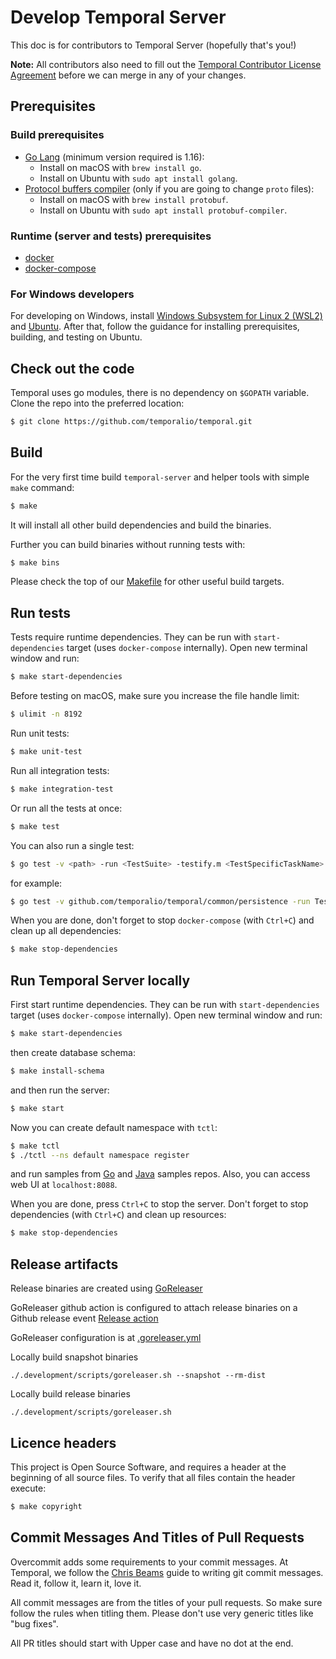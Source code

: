 # Develop Temporal Server

This doc is for contributors to Temporal Server (hopefully that's you!)

**Note:** All contributors also need to fill out the [Temporal Contributor License Agreement](https://gist.github.com/samarabbas/7dcd41eb1d847e12263cc961ccfdb197) before we can merge in any of your changes.

## Prerequisites

### Build prerequisites 
* [Go Lang](https://golang.org/) (minimum version required is 1.16):
  - Install on macOS with `brew install go`.
  - Install on Ubuntu with `sudo apt install golang`.
* [Protocol buffers compiler](https://github.com/protocolbuffers/protobuf/) (only if you are going to change `proto` files):
  - Install on macOS with `brew install protobuf`.
  - Install on Ubuntu with `sudo apt install protobuf-compiler`.

### Runtime (server and tests) prerequisites
* [docker](https://docs.docker.com/engine/install/)
* [docker-compose](https://docs.docker.com/compose/install/)

### For Windows developers

For developing on Windows, install [Windows Subsystem for Linux 2 (WSL2)](https://aka.ms/wsl) and [Ubuntu](https://docs.microsoft.com/en-us/windows/wsl/install-win10#step-6---install-your-linux-distribution-of-choice). After that, follow the guidance for installing prerequisites, building, and testing on Ubuntu.

## Check out the code

Temporal uses go modules, there is no dependency on `$GOPATH` variable. Clone the repo into the preferred location:
```bash
$ git clone https://github.com/temporalio/temporal.git
```

## Build

For the very first time build `temporal-server` and helper tools with simple `make` command: 
```bash
$ make
```

It will install all other build dependencies and build the binaries.

Further you can build binaries without running tests with:
```bash
$ make bins
```

Please check the top of our [Makefile](Makefile) for other useful build targets.

## Run tests

Tests require runtime dependencies. They can be run with `start-dependencies` target (uses `docker-compose` internally). Open new terminal window and run:
```bash
$ make start-dependencies
```

Before testing on macOS, make sure you increase the file handle limit:
```bash
$ ulimit -n 8192
```

Run unit tests:
```bash
$ make unit-test
```

Run all integration tests:
```bash
$ make integration-test
```

Or run all the tests at once:
```bash
$ make test
```

You can also run a single test:
```bash
$ go test -v <path> -run <TestSuite> -testify.m <TestSpecificTaskName>
```
for example:
```bash
$ go test -v github.com/temporalio/temporal/common/persistence -run TestCassandraPersistenceSuite -testify.m TestPersistenceStartWorkflow
```

When you are done, don't forget to stop `docker-compose` (with `Ctrl+C`) and clean up all dependencies:
```bash
$ make stop-dependencies
```

## Run Temporal Server locally

First start runtime dependencies. They can be run with `start-dependencies` target (uses `docker-compose` internally). Open new terminal window and run:
```bash
$ make start-dependencies
```

then create database schema:
```bash
$ make install-schema
```
and then run the server:
```bash
$ make start
```

Now you can create default namespace with `tctl`:
```bash
$ make tctl
$ ./tctl --ns default namespace register
```
and run samples from [Go](https://github.com/temporalio/samples-go) and [Java](https://github.com/temporalio/samples-java) samples repos. Also, you can access web UI at `localhost:8088`.

When you are done, press `Ctrl+C` to stop the server. Don't forget to stop dependencies (with `Ctrl+C`) and clean up resources:
```bash
$ make stop-dependencies
```

## Release artifacts

Release binaries are created using [GoReleaser](https://goreleaser.com/)

GoReleaser github action is configured to attach release binaries on a Github release event [Release action](.github/workflows/goreleaser.yml)

GoReleaser configuration is at [.goreleaser.yml](.goreleaser.yml)


Locally build snapshot binaries
```shell
./.development/scripts/goreleaser.sh --snapshot --rm-dist
```

Locally build release binaries
```shell
./.development/scripts/goreleaser.sh
```


## Licence headers

This project is Open Source Software, and requires a header at the beginning of
all source files. To verify that all files contain the header execute:
```bash
$ make copyright
```

## Commit Messages And Titles of Pull Requests

Overcommit adds some requirements to your commit messages. At Temporal, we follow the
[Chris Beams](http://chris.beams.io/posts/git-commit/) guide to writing git
commit messages. Read it, follow it, learn it, love it.

All commit messages are from the titles of your pull requests. So make sure follow the rules when titling them. 
Please don't use very generic titles like "bug fixes". 

All PR titles should start with Upper case and have no dot at the end.
